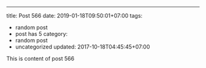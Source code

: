 ---
title: Post 566
date: 2019-01-18T09:50:01+07:00
tags:
  - random post
  - post has 5
category:
  - random post
  - uncategorized
updated: 2017-10-18T04:45:45+07:00

This is content of post 566